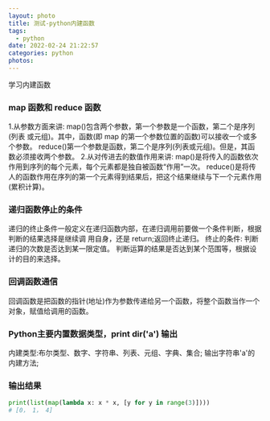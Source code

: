 ```yaml
---
layout: photo
title: 测试-python内建函数
tags:
  - python
date: 2022-02-24 21:22:57
categories: python
photos:
---
```

学习内建函数
<!--more-->
### map 函数和 reduce 函数
1.从参数方面来讲:
  map()包含两个参数，第一个参数是一个函数，第二个是序列(列表 或元组)。其中，函数(即 map 的第一个参数位置的函数)可以接收一个或多个参数。
  reduce()第一个参数是函数，第二个是序列(列表或元组)。但是，其函数必须接收两个参数。 
2.从对传进去的数值作用来讲: 
  map()是将传入的函数依次作用到序列的每个元素，每个元素都是独自被函数“作用”一次。
  reduce()是将传人的函数作用在序列的第一个元素得到结果后，把这个结果继续与下一个元素作用 (累积计算)。

### 递归函数停止的条件
  递归的终止条件一般定义在递归函数内部，在递归调用前要做一个条件判断，根据判断的结果选择是继续调 用自身，还是 return;返回终止递归。
  终止的条件:
  判断递归的次数是否达到某一限定值。
  判断运算的结果是否达到某个范围等，根据设计的目的来选择。

### 回调函数通信
  回调函数是把函数的指针(地址)作为参数传递给另一个函数，将整个函数当作一个对象，赋值给调用的函数。

### Python主要内置数据类型，print dir('a') 输出
内建类型:布尔类型、数字、字符串、列表、元组、字典、集合;
输出字符串'a'的内建方法; 

### 输出结果
```python
print(list(map(lambda x: x * x, [y for y in range(3)])))
# [0， 1， 4]
```